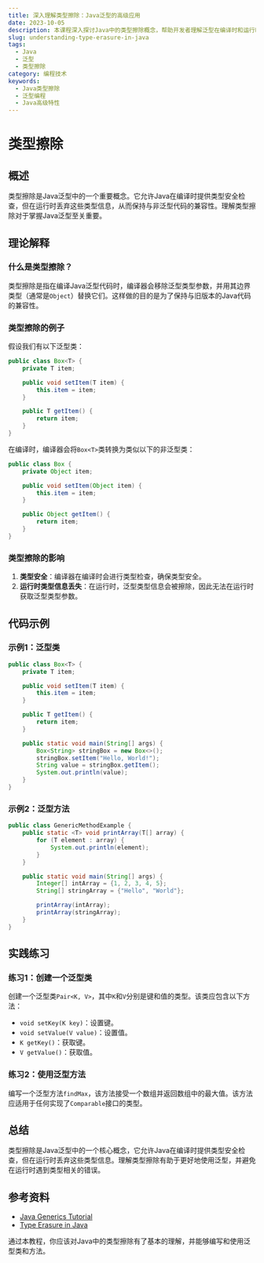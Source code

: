 ```yaml
---
title: 深入理解类型擦除：Java泛型的高级应用
date: 2023-10-05
description: 本课程深入探讨Java中的类型擦除概念，帮助开发者理解泛型在编译时和运行时的行为，以及如何有效利用类型擦除来编写更灵活和安全的代码。
slug: understanding-type-erasure-in-java
tags:
  - Java
  - 泛型
  - 类型擦除
category: 编程技术
keywords:
  - Java类型擦除
  - 泛型编程
  - Java高级特性
---
```


# 类型擦除

## 概述

类型擦除是Java泛型中的一个重要概念。它允许Java在编译时提供类型安全检查，但在运行时丢弃这些类型信息，从而保持与非泛型代码的兼容性。理解类型擦除对于掌握Java泛型至关重要。

## 理论解释

### 什么是类型擦除？

类型擦除是指在编译Java泛型代码时，编译器会移除泛型类型参数，并用其边界类型（通常是`Object`）替换它们。这样做的目的是为了保持与旧版本的Java代码的兼容性。

### 类型擦除的例子

假设我们有以下泛型类：

```java
public class Box<T> {
    private T item;

    public void setItem(T item) {
        this.item = item;
    }

    public T getItem() {
        return item;
    }
}
```

在编译时，编译器会将`Box<T>`类转换为类似以下的非泛型类：

```java
public class Box {
    private Object item;

    public void setItem(Object item) {
        this.item = item;
    }

    public Object getItem() {
        return item;
    }
}
```

### 类型擦除的影响

1. **类型安全**：编译器在编译时会进行类型检查，确保类型安全。
2. **运行时类型信息丢失**：在运行时，泛型类型信息会被擦除，因此无法在运行时获取泛型类型参数。

## 代码示例

### 示例1：泛型类

```java
public class Box<T> {
    private T item;

    public void setItem(T item) {
        this.item = item;
    }

    public T getItem() {
        return item;
    }

    public static void main(String[] args) {
        Box<String> stringBox = new Box<>();
        stringBox.setItem("Hello, World!");
        String value = stringBox.getItem();
        System.out.println(value);
    }
}
```

### 示例2：泛型方法

```java
public class GenericMethodExample {
    public static <T> void printArray(T[] array) {
        for (T element : array) {
            System.out.println(element);
        }
    }

    public static void main(String[] args) {
        Integer[] intArray = {1, 2, 3, 4, 5};
        String[] stringArray = {"Hello", "World"};

        printArray(intArray);
        printArray(stringArray);
    }
}
```

## 实践练习

### 练习1：创建一个泛型类

创建一个泛型类`Pair<K, V>`，其中`K`和`V`分别是键和值的类型。该类应包含以下方法：

- `void setKey(K key)`：设置键。
- `void setValue(V value)`：设置值。
- `K getKey()`：获取键。
- `V getValue()`：获取值。

### 练习2：使用泛型方法

编写一个泛型方法`findMax`，该方法接受一个数组并返回数组中的最大值。该方法应适用于任何实现了`Comparable`接口的类型。

## 总结

类型擦除是Java泛型中的一个核心概念，它允许Java在编译时提供类型安全检查，但在运行时丢弃这些类型信息。理解类型擦除有助于更好地使用泛型，并避免在运行时遇到类型相关的错误。

## 参考资料

- [Java Generics Tutorial](https://docs.oracle.com/javase/tutorial/java/generics/index.html)
- [Type Erasure in Java](https://www.baeldung.com/java-type-erasure)

通过本教程，你应该对Java中的类型擦除有了基本的理解，并能够编写和使用泛型类和方法。